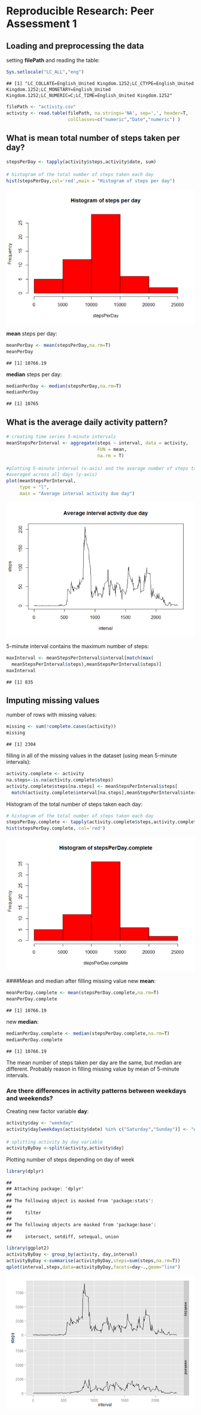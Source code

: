 # Reproducible Research: Peer Assessment 1


## Loading and preprocessing the data
setting __filePath__ and reading the table:

```r
Sys.setlocale("LC_ALL","eng")
```

```
## [1] "LC_COLLATE=English_United Kingdom.1252;LC_CTYPE=English_United Kingdom.1252;LC_MONETARY=English_United Kingdom.1252;LC_NUMERIC=C;LC_TIME=English_United Kingdom.1252"
```

```r
filePath <- "activity.csv"
activity <- read.table(filePath, na.strings='NA', sep=',', header=T, 
                       colClasses=c("numeric","Date","numeric") )
```

## What is mean total number of steps taken per day?


```r
stepsPerDay <- tapply(activity$steps,activity$date, sum)

# histogram of the total number of steps taken each day
hist(stepsPerDay,col='red',main = "Histogram of steps per day")
```

![](PA1_template_files/figure-html/unnamed-chunk-2-1.png) 

__mean__ steps per day: 

```r
meanPerDay <- mean(stepsPerDay,na.rm=T)
meanPerDay
```

```
## [1] 10766.19
```
__median__ steps per day:

```r
medianPerDay <- median(stepsPerDay,na.rm=T)
medianPerDay
```

```
## [1] 10765
```


## What is the average daily activity pattern?

```r
# creating time series 5-minute intervals
meanStepsPerInterval <- aggregate(steps ~ interval, data = activity,
                                  FUN = mean,
                                  na.rm = T)

#plotting 5-minute interval (x-axis) and the average number of steps taken,
#averaged across all days (y-axis)
plot(meanStepsPerInterval,
     type = "l",
     main = "Average interval activity due day")
```

![](PA1_template_files/figure-html/unnamed-chunk-5-1.png) 

5-minute interval contains the maximum number of steps:

```r
maxInterval <- meanStepsPerInterval$interval[match(max(
  meanStepsPerInterval$steps),meanStepsPerInterval$steps)]
maxInterval
```

```
## [1] 835
```

## Imputing missing values
number of rows with missing values:


```r
missing <- sum(!complete.cases(activity))
missing 
```

```
## [1] 2304
```

filling in all of the missing values in the dataset (using mean 5-minute intervals):

```r
activity.complete <- activity
na.steps<-is.na(activity.complete$steps)
activity.complete$steps[na.steps] <- meanStepsPerInterval$steps[
  match(activity.complete$interval[na.steps],meanStepsPerInterval$interval)]
```
Histogram of the total number of steps taken each day:

```r
# histogram of the total number of steps taken each day
stepsPerDay.complete <- tapply(activity.complete$steps,activity.complete$date, sum)
hist(stepsPerDay.complete, col='red')
```

![](PA1_template_files/figure-html/unnamed-chunk-9-1.png) 

####Mean and median after filling missing value
new __mean__:

```r
meanPerDay.complete <- mean(stepsPerDay.complete,na.rm=T)
meanPerDay.complete
```

```
## [1] 10766.19
```
new __median__:

```r
medianPerDay.complete <- median(stepsPerDay.complete,na.rm=T)
medianPerDay.complete
```

```
## [1] 10766.19
```
The mean number of steps taken per day are the same, but median are different. Probably reason in filling missing value by mean of 5-minute intervals.

### Are there differences in activity patterns between weekdays and weekends?

Creating new factor variable __day__:

```r
activity$day <- "weekday"
activity$day[weekdays(activity$date) %in% c("Saturday","Sunday")] <- "weekend"

# splitting activity by day variable
activityByDay <-split(activity,activity$day)
```

Plotting number of steps depending on day of week


```r
library(dplyr)
```

```
## 
## Attaching package: 'dplyr'
## 
## The following object is masked from 'package:stats':
## 
##     filter
## 
## The following objects are masked from 'package:base':
## 
##     intersect, setdiff, setequal, union
```

```r
library(ggplot2)
activityByDay <- group_by(activity, day,interval)
activityByDay <-summarise(activityByDay,steps=sum(steps,na.rm=T))
qplot(interval,steps,data=activityByDay,facets=day~.,geom="line")
```

![](PA1_template_files/figure-html/unnamed-chunk-13-1.png) 

